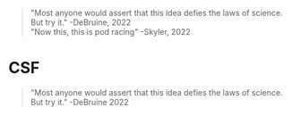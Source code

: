 > "Most anyone would assert that this idea defies the laws of science.  But try it." -DeBruine, 2022 \
> "Now this, this is pod racing" -Skyler, 2022

# CSF
> "Most anyone would assert that this idea defies the laws of science.  But try it." -DeBruine 2022

